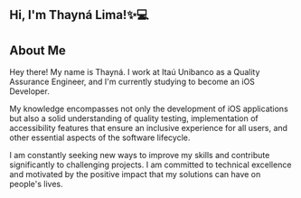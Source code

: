##                   Hi, I'm Thayná Lima!✨💻 

## About Me 

Hey there!
My name is Thayná. I work at Itaú Unibanco as a Quality Assurance Engineer, and I'm currently studying to become an iOS Developer.

My knowledge encompasses not only the development of iOS applications but also a solid understanding of quality testing, implementation of accessibility features that ensure an inclusive experience for all users, and other essential aspects of the software lifecycle.

I am constantly seeking new ways to improve my skills and contribute significantly to challenging projects. I am committed to technical excellence and motivated by the positive impact that my solutions can have on people's lives.
